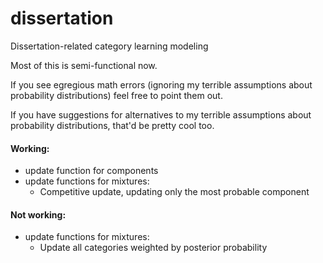 dissertation
============

Dissertation-related category learning modeling

Most of this is semi-functional now. 

If you see egregious math errors (ignoring my terrible assumptions about probability distributions) feel free to point them out.

If you have suggestions for alternatives to my terrible assumptions about probability distributions, that'd be pretty cool too.

#### Working:

* update function for components
* update functions for mixtures:
  - Competitive update, updating only the most probable component

#### Not working:

* update functions for mixtures:
  - Update all categories weighted by posterior probability
